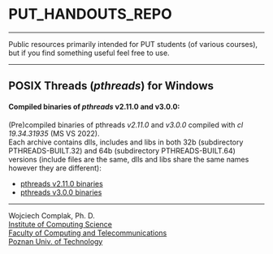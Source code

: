 # PUT_HANDOUTS_REPO
* * *
Public resources primarily intended for PUT students (of various courses), but if you find something useful feel free to use.
* * *
## POSIX Threads (*pthreads*) for Windows

#### Compiled binaries of *pthreads* v2.11.0 and v3.0.0: 
(Pre)compiled binaries of pthreads *v2.11.0* and *v3.0.0* compiled with *cl 19.34.31935* (MS VS 2022).  
Each archive contains dlls, includes and libs in both 32b (subdirectory PTHREADS-BUILT.32) and 64b (subdirectory PTHREADS-BUILT.64) versions (include files are the same, dlls and libs share the same names however they are different):  
- [pthreads v2.11.0 binaries](https://github.com/wcomplak/PUT_HANDOUTS_REPO/pthreads/binaries/pthreads4w-v2.11.0.zip)
- [pthreads v3.0.0 binaries](https://github.com/wcomplak/PUT_HANDOUTS_REPO/pthreads/binaries/pthreads4w-v3.0.0.zip) 
* * *
Wojciech Complak, Ph. D.  
[Institute of Computing Science](https://www.cs.put.poznan.pl)  
[Faculty of Computing and Telecommunications](https://cat.put.poznan.pl/)  
[Poznan Univ. of Technology](https://www.put.poznan.pl/)  
